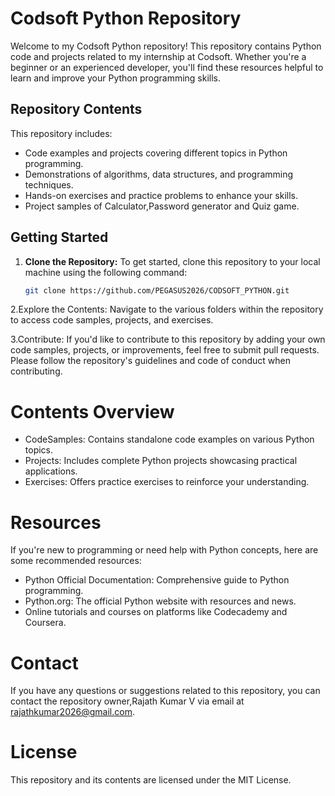 # Codsoft Python Repository

Welcome to my Codsoft Python repository! This repository contains Python code and projects related to my internship at Codsoft. Whether you're a beginner or an experienced developer, you'll find these resources helpful to learn and improve your Python programming skills.

## Repository Contents

This repository includes:

- Code examples and projects covering different topics in Python programming.
- Demonstrations of algorithms, data structures, and programming techniques.
- Hands-on exercises and practice problems to enhance your skills.
- Project samples of Calculator,Password generator and Quiz game.

## Getting Started

1. **Clone the Repository:** To get started, clone this repository to your local machine using the following command:

   ```bash
   git clone https://github.com/PEGASUS2026/CODSOFT_PYTHON.git

2.Explore the Contents: Navigate to the various folders within the repository to access code samples, projects, and exercises.

3.Contribute: If you'd like to contribute to this repository by adding your own code samples, projects, or improvements, feel free to submit pull requests. Please 
  follow the repository's guidelines and code of conduct when contributing.

 # Contents Overview

- CodeSamples: Contains standalone code examples on various Python topics.
- Projects: Includes complete Python projects showcasing practical applications.
- Exercises: Offers practice exercises to reinforce your understanding.

# Resources

 If you're new to programming or need help with Python concepts, here are some recommended resources:
 - Python Official Documentation: Comprehensive guide to Python programming.
 - Python.org: The official Python website with resources and news.
 - Online tutorials and courses on platforms like Codecademy and Coursera.

# Contact

If you have any questions or suggestions related to this repository, you can contact the repository owner,Rajath Kumar V via email at rajathkumar2026@gmail.com.

# License

This repository and its contents are licensed under the MIT License.




